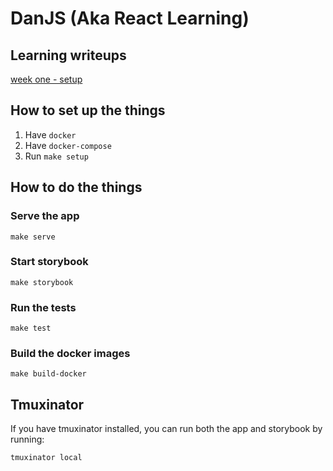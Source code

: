 # DanJS (Aka React Learning)

## Learning writeups

[week one - setup](docs/week-1.md)

## How to set up the things

1. Have `docker`
2. Have `docker-compose`
3. Run `make setup`

## How to do the things

### Serve the app

`make serve`

### Start storybook

`make storybook`

### Run the tests

`make test`

### Build the docker images

`make build-docker`

## Tmuxinator

If you have tmuxinator installed, you can run both the app and storybook by running:

`tmuxinator local`
